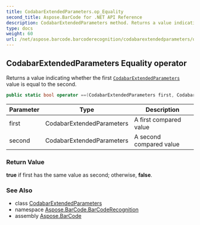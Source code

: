 ```yaml
---
title: CodabarExtendedParameters.op_Equality
second_title: Aspose.BarCode for .NET API Reference
description: CodabarExtendedParameters method. Returns a value indicating whether the first CodabarExtendedParameters value is equal to the second
type: docs
weight: 60
url: /net/aspose.barcode.barcoderecognition/codabarextendedparameters/op_equality/
---
```

## CodabarExtendedParameters Equality operator

Returns a value indicating whether the first [`CodabarExtendedParameters`](../) value is equal to the second.

```csharp
public static bool operator ==(CodabarExtendedParameters first, CodabarExtendedParameters second)
```

| Parameter | Type | Description |
| --- | --- | --- |
| first | CodabarExtendedParameters | A first compared value |
| second | CodabarExtendedParameters | A second compared value |

### Return Value

**true** if first has the same value as second; otherwise, **false**.

### See Also

* class [CodabarExtendedParameters](../)
* namespace [Aspose.BarCode.BarCodeRecognition](../../../aspose.barcode.barcoderecognition/)
* assembly [Aspose.BarCode](../../../)


